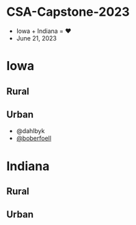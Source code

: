 # CSA-Capstone-2023

- Iowa + Indiana = ❤️
- June 21, 2023

# Iowa

## Rural

## Urban
- @dahlbyk
- [@boberfoell](boberfoell.md)

# Indiana

## Rural

## Urban

